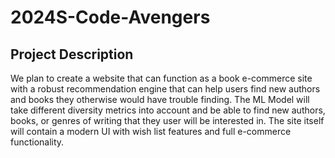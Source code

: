 # 2024S-Code-Avengers

## Project Description

We plan to create a website that can function as a book e-commerce site with a robust recommendation engine that can help users find new authors and books they otherwise would have trouble finding. The ML Model will take different diversity metrics into account and be able to find new authors, books, or genres of writing that they user will be interested in. The site itself will contain a modern UI with wish list features and full e-commerce functionality.
